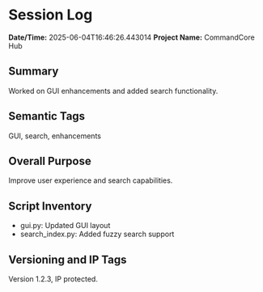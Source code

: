 
# Session Log

**Date/Time:** 2025-06-04T16:46:26.443014
**Project Name:** CommandCore Hub

## Summary
Worked on GUI enhancements and added search functionality.

## Semantic Tags
GUI, search, enhancements

## Overall Purpose
Improve user experience and search capabilities.

## Script Inventory
- gui.py: Updated GUI layout
- search_index.py: Added fuzzy search support

## Versioning and IP Tags
Version 1.2.3, IP protected.
    